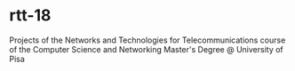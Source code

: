 # rtt-18
Projects of the Networks and Technologies for Telecommunications course of the Computer Science and Networking Master's Degree @ University of Pisa
